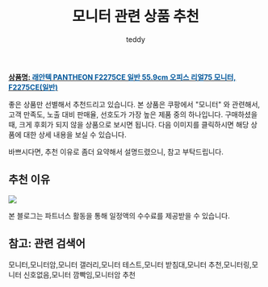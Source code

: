 ﻿---
layout: post
title:  "모니터 관련 상품 추천"
author: teddy
categories: [ 가구/인테리어 ]
tags: [모니터,모니터암,모니터 갤러리,모니터 테스트,모니터 받침대,모니터 추천,모니터링,모니터 신호없음,모니터 깜빡임,모니터암 추천]
image: https://static.coupangcdn.com/image/rs_quotation_api/mfuguzzs/7a12d45c6b254207885608bf31d810ac.jpg 
description: "쿠팡에서 모니터 관련 상품으로 가장 고객 선호도가 높은 제품 중 하나입니다."
---

<a href="https://link.coupang.com/re/AFFSDP?lptag=AF3256674&pageKey=4789511889&itemId=6134904334&vendorItemId=73431213293&traceid=V0-153-143baaaf9adf0799"><b>상품명: <font color='#01579B'>래안텍 PANTHEON F2275CE 일반 55.9cm 오피스 리얼75 모니터, F2275CE(일반)</font></b></a>

좋은 상품만 선별해서 추천드리고 있습니다.
본 상품은 쿠팡에서 "모니터" 와 관련해서, 고객 만족도, 노출 대비 판매율, 선호도가 가장 높은 제품 중의 하나입니다.
구매하셨을 때, 크게 후회가 되지 않을 상품으로 보시면 됩니다. 
다음 이미지를 클릭하시면 해당 상품에 대한 상세 내용을 보실 수 있습니다.

바쁘시다면, 추천 이유로 좀더 요약해서 설명드렸으니, 참고 부탁드립니다.

## 추천 이유 

<a href="https://link.coupang.com/re/AFFSDP?lptag=AF3256674&pageKey=4789511889&itemId=6134904334&vendorItemId=73431213293&traceid=V0-153-143baaaf9adf0799"><img src="https://thumbnail7.coupangcdn.com/thumbnails/remote/q89/image/retail/images/1765550893837167-d059ce2d-4adb-4c03-8eaa-03a05c9bccf1.jpg"></a> 

본 블로그는 파트너스 활동을 통해 일정액의 수수료를 제공받을 수 있습니다.

## 참고: 관련 검색어    
모니터,모니터암,모니터 갤러리,모니터 테스트,모니터 받침대,모니터 추천,모니터링,모니터 신호없음,모니터 깜빡임,모니터암 추천